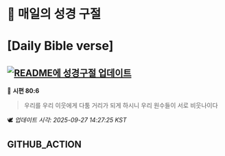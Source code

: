 # 🙏 매일의 성경 구절
# [Daily Bible verse]
## [![README에 성경구절 업데이트](https://github.com/DONGSUKA/first_test/actions/workflows/update-readme-bible.yml/badge.svg)](https://github.com/DONGSUKA/first_test/actions/workflows/update-readme-bible.yml)
<!-- START_BIBLE_VERSE -->
📖 **시편 80:6**
> 우리를 우리 이웃에게 다툼 거리가 되게 하시니 우리 원수들이 서로 비웃나이다

🕊️ _업데이트 시각: 2025-09-27 14:27:25 KST_
  <!-- END_BIBLE_VERSE -->
## GITHUB_ACTION
